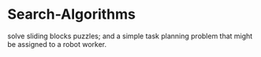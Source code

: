 # Search-Algorithms
solve sliding blocks puzzles; and a simple task planning problem that might be assigned to a robot worker.

